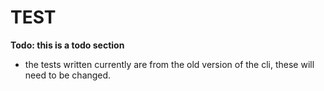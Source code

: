 # TEST

**Todo: this is a todo section**

- the tests written currently are from the old version of the cli, these will need to be changed.